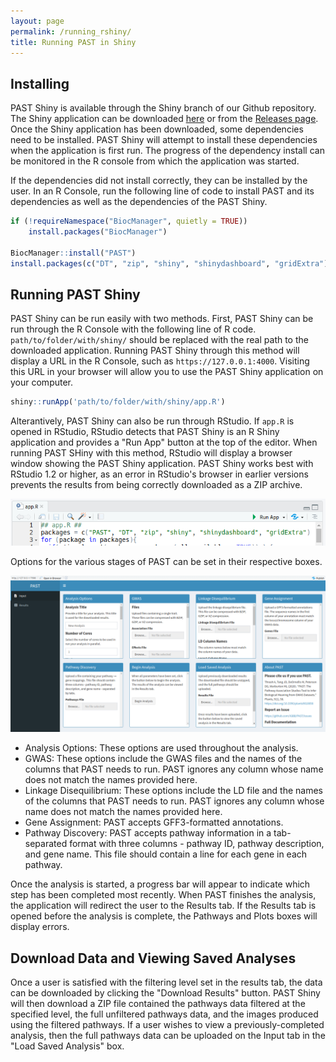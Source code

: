 ```yaml
---
layout: page
permalink: /running_rshiny/
title: Running PAST in Shiny
---
```


## Installing

PAST Shiny is available through the Shiny branch of our Github repository. The Shiny application can be downloaded <a href="https://github.com/IGBB/PAST/releases/download/v1.0.0/app.R">here</a> or from the [Releases page](https://github.com/IGBB/PAST/releases/). Once the Shiny application has been downloaded, some dependencies need to be installed. PAST Shiny will attempt to install these dependencies when the application is first run. The progress of the dependency install can be monitored in the R console from which the application was started.

If the dependencies did not install correctly, they can be installed by the user. In an R Console, run the following line of code to install PAST and its dependencies as well as the dependencies of the PAST Shiny.

```r
if (!requireNamespace("BiocManager", quietly = TRUE))
    install.packages("BiocManager")

BiocManager::install("PAST")
install.packages(c("DT", "zip", "shiny", "shinydashboard", "gridExtra"))
```

## Running PAST Shiny

PAST Shiny can be run easily with two methods. First, PAST Shiny can be run through the R Console with the following line of R code. `path/to/folder/with/shiny/` should be replaced with the real path to the downloaded application. Running PAST Shiny through this method will display a URL in the R Console, such as `https://127.0.0.1:4000`. Visiting this URL in your browser will allow you to use the PAST Shiny application on your computer.

```r
shiny::runApp('path/to/folder/with/shiny/app.R')
```

Alterantively, PAST Shiny can also be run through RStudio. If `app.R` is opened in RStudio, RStudio detects that PAST Shiny is an R Shiny application and provides a "Run App" button at the top of the editor. When running PAST SHiny with this method, RStudio will display a browser window showing the PAST Shiny application. PAST Shiny works best with RStudio 1.2 or higher, as an error in RStudio's browser in earlier versions prevents the results from being correctly downloaded as a ZIP archive.


![Run App Button](/assets/images/run-app.png)

Options for the various stages of PAST can be set in their respective boxes.

![PAST Shiny UI](/assets/images/ui.png)


- Analysis Options: These options are used throughout the analysis.
- GWAS: These options include the GWAS files and the names of the columns that PAST needs to run. PAST ignores any column whose name does not match the names provided here.
- Linkage Disequilibrium: These options include the LD file and the names of the columns that PAST needs to run. PAST ignores any column whose name does not match the names provided here.
- Gene Assignment: PAST accepts GFF3-formatted annotations.
- Pathway Discovery: PAST accepts pathway information in a tab-separated format with three columns - pathway ID, pathway description, and gene name. This file should contain a line for each gene in each pathway.

Once the analysis is started, a progress bar will appear to indicate which step has been completed most recently. When PAST finishes the analysis, the application will redirect the user to the Results tab. If the Results tab is opened before the analysis is complete, the Pathways and Plots boxes will display errors.

## Download Data and Viewing Saved Analyses

Once a user is satisfied with the filtering level set in the results tab, the data can be downloaded by clicking the "Download Results" button. PAST Shiny will then download a ZIP file contained the pathways data filtered at the specified level, the full unfiltered pathways data, and the images produced using the filtered pathways. If a user wishes to view a previously-completed analysis, then the full pathways data can be uploaded on the Input tab in the "Load Saved Analysis" box.